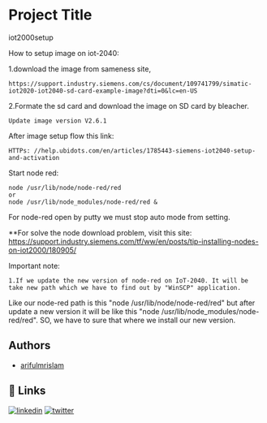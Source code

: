 
# Project Title

iot2000setup

How to setup image on iot-2040:

1.download the image from sameness site,

	https://support.industry.siemens.com/cs/document/109741799/simatic-iot2020-iot2040-sd-card-example-image?dti=0&lc=en-US

2.Formate the sd card and download the image on SD card by bleacher.

    Update image version V2.6.1

After image setup flow this link: 

    HTTPs: //help.ubidots.com/en/articles/1785443-siemens-iot2040-setup-and-activation

Start node red:

	node /usr/lib/node/node-red/red
	or
	node /usr/lib/node_modules/node-red/red &

For node-red open by putty we must stop auto mode from setting.

**For solve the node download problem, visit this site:
    https://support.industry.siemens.com/tf/ww/en/posts/tip-installing-nodes-on-iot2000/180905/

Important note:

	1.If we update the new version of node-red on IoT-2040. It will be take new path which we have to find out by "WinSCP" application.
Like our node-red path is this 
    "node /usr/lib/node/node-red/red" 
but after update a new version it will be like this 
    "node /usr/lib/node_modules/node-red/red".
SO, we have to sure that where we install our new version.



## Authors

- [arifulmrislam](https://github.com/arifulmrislam)

  
## 🔗 Links
[![linkedin](https://img.shields.io/badge/linkedin-0A66C2?style=for-the-badge&logo=linkedin&logoColor=white)](https://www.linkedin.com/in/ariful-islam-arif-2987b51a3/)
[![twitter](https://img.shields.io/badge/twitter-1DA1F2?style=for-the-badge&logo=twitter&logoColor=white)](https://twitter.com/arifulislam301)

  
